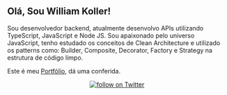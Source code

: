 
##  Olá, Sou William Koller!
Sou desenvolvedor backend, atualmente desenvolvo APIs utilizando TypeScript, JavaScript e Node JS. 
Sou apaixonado pelo universo JavaScript, tenho estudado os conceitos de Clean Architecture e utilizado os patterns como: Builder, Composite, Decorator, Factory e Strategy na estrutura de código limpo.

Este é meu [Portfólio](https://williamkoller.github.io), dá uma conferida.




<p align="center">
  <a href="https://twitter.com/intent/follow?screen_name=williamkoller">
    <img src="https://img.shields.io/twitter/follow/williamkoller?style=social&logo=twitter"
    alt="follow on Twitter"></a>
</p>  

